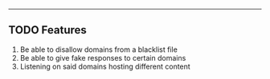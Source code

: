 --------
TODO Features
--------

1. Be able to disallow domains from a blacklist file
2. Be able to give fake responses to certain domains
3. Listening on said domains hosting different content

